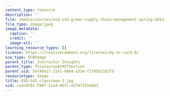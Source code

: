 ```yaml
---
content_type: resource
description: ''
file: /media/courses/esd-s43-green-supply-chain-management-spring-2014/ca3c0f01598712a48bfce57472554dd3_ESD-S43_classroom-1.jpg
file_type: image/jpeg
image_metadata:
  caption: ''
  credit: ''
  image-alt: ''
learning_resource_types: []
license: https://creativecommons.org/licenses/by-nc-sa/4.0/
ocw_type: OCWImage
parent_title: Instructor Insights
parent_type: ThisCourseAtMITSection
parent_uid: 54f49a17-2141-9464-a334-f1705b2162fd
resourcetype: Image
title: ESD-S43_classroom-1.jpg
uid: ca3c0f01-5987-12a4-8bfc-e57472554dd3
---
```

